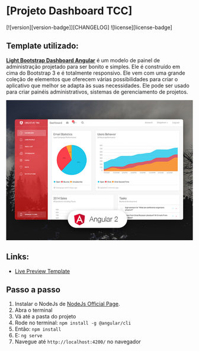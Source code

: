 # [Projeto Dashboard TCC]

[![version][version-badge]][CHANGELOG] ![license][license-badge]


## Template utilizado:

**[Light Bootstrap Dashboard Angular](https://demos.creative-tim.com/light-bootstrap-dashboard-angular2/dashboard)** é um modelo de painel de administração projetado para ser bonito e simples. Ele é construído em cima do Bootstrap 3 e é totalmente responsivo. Ele vem com uma grande coleção de elementos que oferecem várias possibilidades para criar o aplicativo que melhor se adapta às suas necessidades. Ele pode ser usado para criar painéis administrativos, sistemas de gerenciamento de projetos.

![alt text](src/assets/img/opt_lbd_angular_thumbnail.jpg)

## Links:

+ [Live Preview Template](https://demos.creative-tim.com/light-bootstrap-dashboard-angular2/dashboard)

## Passo a passo

1. Instalar o NodeJs de [NodeJs Official Page](https://nodejs.org/pt-br/).
2. Abra o terminal
3. Vá até a pasta do projeto
4. Rode no terminal: ```npm install -g @angular/cli```
5. Então: ```npm install```
6. E: ```ng serve```
7. Navegue até `http://localhost:4200/` no navegador
